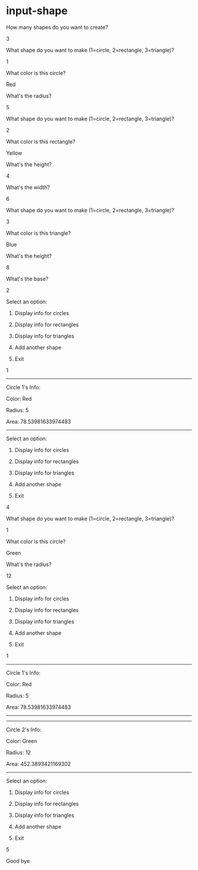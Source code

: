 # input-shape


How many shapes do you want to create?

3

What shape do you want to make (1=circle, 2=rectangle, 3=triangle)?

1

What color is this circle?

Red

What's the radius?

5

What shape do you want to make (1=circle, 2=rectangle, 3=triangle)?

2

What color is this rectangle?

Yellow

What's the height?

4

What's the width?

6

What shape do you want to make (1=circle, 2=rectangle, 3=triangle)?

3

What color is this triangle?

Blue

What's the height?

8

What's the base?

2

Select an option:

1. Display info for circles

2. Display info for rectangles

3. Display info for triangles

4. Add another shape

5. Exit

1

----------------------

Circle 1's Info:

Color: Red

Radius: 5

Area: 78.53981633974483

----------------------

Select an option:

1. Display info for circles

2. Display info for rectangles

3. Display info for triangles

4. Add another shape

5. Exit

4

What shape do you want to make (1=circle, 2=rectangle, 3=triangle)?

1

What color is this circle?

Green

What's the radius?

12

Select an option:

1. Display info for circles

2. Display info for rectangles

3. Display info for triangles

4. Add another shape

5. Exit

1

----------------------

Circle 1's Info:

Color: Red

Radius: 5

Area: 78.53981633974483

----------------------

----------------------

Circle 2's Info:

Color: Green

Radius: 12

Area: 452.3893421169302

----------------------

Select an option:

1. Display info for circles

2. Display info for rectangles

3. Display info for triangles

4. Add another shape

5. Exit

5

Good bye
